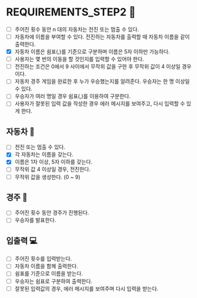 # REQUIREMENTS_STEP2 🚥

- [ ] 주어진 횟수 동안 n 대의 자동차는 전진 또는 멈출 수 있다.
- [ ] 자동차에 이름을 부여할 수 있다. 전진하는 자동차를 출력할 때 자동차 이름을 같이 출력한다.
- [x] 자동차 이름은 쉼표(,)를 기준으로 구분하며 이름은 5자 이하만 가능하다.
- [ ] 사용자는 몇 번의 이동을 할 것인지를 입력할 수 있어야 한다.
- [ ] 전진하는 조건은 0에서 9 사이에서 무작위 값을 구한 후 무작위 값이 4 이상일 경우이다.
- [ ] 자동차 경주 게임을 완료한 후 누가 우승했는지를 알려준다. 우승자는 한 명 이상일 수 있다.
- [ ] 우승자가 여러 명일 경우 쉼표(,)를 이용하여 구분한다.
- [ ] 사용자가 잘못된 입력 값을 작성한 경우 에러 메시지를 보여주고, 다시 입력할 수 있게 한다.

## 자동차 🚗

- [ ] 전진 또는 멈출 수 있다.
- [x] 각 자동차는 이름을 갖는다.
- [x] 이름은 1자 이상, 5자 이하를 갖는다.
- [ ] 무작위 값 4 이상일 경우, 전진한다.
- [ ] 무작위 값을 생성한다. (0 ~ 9)

## 경주 🏁

- [ ] 주어진 횟수 동안 경주가 진행된다.
- [ ] 우승자를 발표한다.

## 입출력 💻

- [ ] 주어진 횟수를 입력받는다.
- [ ] 자동차 이름을 함께 출력한다.
- [ ] 쉼표를 기준으로 이름을 받는다.
- [ ] 우승자는 쉼표로 구분하여 출력한다.
- [ ] 잘못된 입력값의 경우, 에러 메시지를 보여주며 다시 입력을 받는다.

